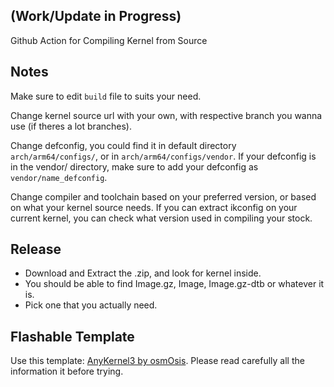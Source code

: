 ## (Work/Update in Progress)
Github Action for Compiling Kernel from Source

## Notes
Make sure to edit `build` file to suits your need.

Change kernel source url with your own, with respective branch you wanna use (if theres a lot branches).

Change defconfig, you could find it in default directory `arch/arm64/configs/`, or in `arch/arm64/configs/vendor`. If your defconfig is in the vendor/ directory, make sure to add your defconfig as `vendor/name_defconfig`.

Change compiler and toolchain based on your preferred version, or based on what your kernel source needs. If you can extract ikconfig on your current kernel, you can check what version used in compiling your stock.

## Release
- Download and Extract the .zip, and look for kernel inside.
- You should be able to find Image.gz, Image, Image.gz-dtb or whatever it is.
- Pick one that you actually need.

## Flashable Template
Use this template: [AnyKernel3 by osmOsis](https://github.com/osm0sis/AnyKernel3). Please read carefully all the information it before trying.
